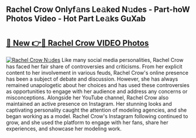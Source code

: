 ## Rachel Crow Onlyf𝚊ns Le𝚊ked N𝚞des - Part-hoW Photos Video - Hot Part Le𝚊ks GuXab

# <h2><a href="http://ac50736.deff.icu/?id=Rachel+Crow">🔗 New 👉🔴 Rachel Crow VIDEO Photos</a></h2>

[![Rachel Crow N𝚞des](https://i.imgur.com/rIISA9y.gif)](http://ac50736.deff.icu/?id=Rachel+Crow)
Like many social media personalities, Rachel Crow has faced her fair share of controversies and criticisms. From her explicit content to her involvement in various feuds, Rachel Crow's online presence has been a subject of debate and discussion. However, she has always remained unapologetic about her choices and has used these controversies as opportunities to engage with her audience and address any concerns or misconceptions. Alongside her YouTube channel, Rachel Crow also maintained an active presence on Instagram. Her stunning looks and captivating personality caught the attention of modeling agencies, and she began working as a model. Rachel Crow's Instagram following continued to grow, and she used the platform to engage with her fans, share her experiences, and showcase her modeling work.

